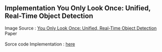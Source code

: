 ## Implementation You Only Look Once: Unified, Real-Time Object Detection

Image Source : [You Only Look Once: Unified, Real-Time Object Detection][1] Paper <br></br>
Sorce code Implementation : [here][2] 

[1]:https://pjreddie.com/media/files/papers/yolo.pdf
[2]:https://github.com/hizhangp/yolo_tensorflow
